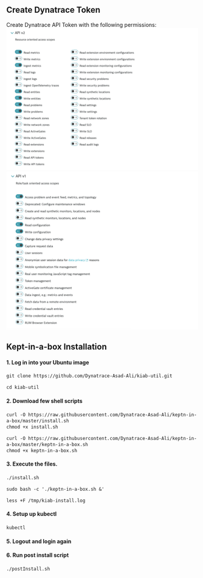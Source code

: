 ## Create Dynatrace Token
Create Dynatrace API Token with the following permissions:
![Image of API V2](https://github.com/Dynatrace-Asad-Ali/keptn-in-a-box/blob/master/images/APIV2.png)
![Image of API V1](https://github.com/Dynatrace-Asad-Ali/keptn-in-a-box/blob/master/images/APIV1.png)

## Kept-in-a-box Installation
#### 1. Log in into  your Ubuntu image
```$xslt
git clone https://github.com/Dynatrace-Asad-Ali/kiab-util.git
```
```$xslt
cd kiab-util
```

#### 2. Download few shell scripts

```$xslt
curl -O https://raw.githubusercontent.com/Dynatrace-Asad-Ali/keptn-in-a-box/master/install.sh
chmod +x install.sh
```

```$xslt
curl -O https://raw.githubusercontent.com/Dynatrace-Asad-Ali/keptn-in-a-box/master/keptn-in-a-box.sh
chmod +x keptn-in-a-box.sh
```

#### 3. Execute the files.
```$xslt
./install.sh
```

```$xslt
sudo bash -c './keptn-in-a-box.sh &'
```
```$xslt
less +F /tmp/kiab-install.log
```

#### 4. Setup up kubectl
```$xslt
kubectl
```

#### 5. Logout and login again

#### 6. Run post install script
```$xslt
./postInstall.sh
```
